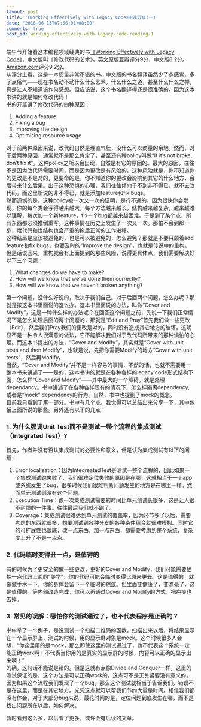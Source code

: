 ```yaml
---
layout: post
title: '《Working Effectively with Legacy Code》阅读分享(一)'
date: "2016-06-13T07:56:01+08:00"
comments: true
post_id: working-effectively-with-legacy-code-reading-1
---
```


端午节开始看这本编程领域经典的书[《Working Effectively with Legacy Code》](https://book.douban.com/subject/1428943/)，中文版叫《修改代码的艺术》。英文原版豆瓣评分9分，中文版8.2分。[Amazon.com](https://www.amazon.com/Working-Effectively-Legacy-Michael-Feathers/dp/0131177052/ref=sr_1_1?ie=UTF8&qid=1465775944&sr=8-1&keywords=working+effectively+with+legacy+code)评分9.2分。  
从评分上看，这是一本质量非常不错的书。中文版的书名翻译虽然少了点感觉，多了点俗气——现在书名动不动什么什么艺术，什么什么之道，甚至什么什么之禅，真是让人不知道该作何感想。但应该说，这个书名翻译得还是很准确的。因为这本书讲的就是如何修改代码！  
书的开篇讲了修改代码的四种原因：

1. Adding a feature
2. Fixing a bug
3. Improving the design
4. Optimising resource usage

对于前两种原因来说，改代码自然是理直气壮，没什么可以商量的余地。然而，对于后两种原因，通常就不是那么肯定了，甚至还有种policy叫做“If it’s not broke, don’t fix it”。这种policy之所以会出现，自然是有它的原因的。最大的原因，往往不是因为改代码需要时间，而是因为更改是有风险的，这种风险就是，你不知道你的更改是不是对的，更要命的是，你不知道你的更改会影响到其它的什么地方，会后带来什么后果。出于这种恐惧的心理，我们往往倾向于不到非不得已，就不去改代码。而这里所说的非不得已，就是添加feature和fix bugs。  
然而遗憾的是，这种policy被一次又一次的证明，是行不通的，因为很快你会发现，你的每个类会写得越来越大，每个方法越来越长，结构越来越复杂，越来越难以理解，每次加一个新feature，fix一个bug都越来越困难。于是到了某个点，所有东西都必须推倒重写。这种事情在历史上发生了一次又一次。那怕不会到那一步，烂代码和烂结构也会严重的拖后正常的工作进程。  
这种结局是应该被避免的，也是可以被避免的，怎么避免？那就是不要只顾着add feature和fix bugs，也要及时的“Improve the design”，也就是传说中的重构。但是话说回来，重构就会有上面提到的那些风险，说得更具体点，我们需要解决好以下三个问题：

1. What changes do we have to make?
2. How will we know that we’ve done them correctly?
3. How will we know that we haven’t broken anything?

第一个问题，没什么好说的，取决于我们自己。对于后面两个问题，怎么办呢？那就是按这本书里面说的这么办。这本书里面说的办法，叫做“Cover and Modify”，这是一种什么样的办法呢？在回答这个问题之前，先说一下我们正常情况下是怎么处理后面的两个问题的，那就是“Edit and Pray”首先我们做一些更改（Edit），然后我们Pray我们的更改是对的，同时没有造成其它地方的破坏。这明显不是一种令人很满意的做法，它不能解决我们对于改代码所带来的那种惧怕的心理。而这本书提出的方法，“Cover and Modify”，其实就是“Cover with unit tests and then Modify”，也就是说，先把你需要Modify的地方“Cover with unit tests”，然后再Modify。  
当然，“Cover and Modify”并不是一样容易的事情，不然的话，也就不需要用一整本书来讲述了——是的，这本书讲的就是在各种各样的legacy code形式结构下面，怎么样“Cover and Modify”——其中最大的一个障碍，就是处理dependancy。书中讲述了在各种各样现有的情况下，怎么样隔离dependency, 或者是“mock“ dependency的行为。自然，书中也提到了mock的概念。  
目前我只看到了第一部分。书中有几个点，我觉得可以总结出来分享一下，其中包括上面所说的那些。另外还有以下的几点：

### 1. 为什么强调Unit Test而不是测试一整个流程的集成测试（Integrated Test）?
首先，作者并没有否认集成测试的必要性和意义，但是认为集成测试有以下的问题：  

1. Error localisation：因为IntegreatedTest是测试一整个流程的，因此如果一个集成测试跑失败了，我们很难定位失败的原因是在哪，这就相当于一个app或系统发生了bug，很多时候我们很难判断问题发生的地方是在哪里一样。然而单元测试则没有这个问题。
2. Execution Time：跑一次集成测试需要的时间比单元测试长很多，这是让人很不耐烦的一件事。往往最后我们就不跑了。
3. Coverage：集成测试很难达到单元测试的覆盖率，因为环节多了以后，需要考虑的东西就很多，想要测试到各种分支的各种条件组合就很难模拟。同时它的可扩展性也很底，改一点东西，加一点东西，都需要考虑到整个系统，复杂度上升了不是一点点。

### 2. 代码临时变得丑一点，是值得的
有的时候为了更安全的做一些更改，更好的Cover and Modify，我们可能需要牺牲一点代码上面的“美学”，你的代码可能会临时变得比原来更丑。这是值得的，就像做手术一下，你的身体会留下一个临时的疤痕。但里面变健康了，变漂亮了，这是值得的。等内部改造完成，你可以再通过Cover and Modify的方式，把疤痕也去掉。

### 3. 常见的误解：哪怕你的测试通过了，也不代表程序是正确的？
书中举了一个例子，是说测试一个扫描二维码的函数，扫描出来以后，将结果显示在一个显示屏上，测试的时候，用的显示屏对象是mock。这个时候很多人会想，“你这里用的是mock，那么即使这里的测试通过了，也不代表这个系统一定能正确work啊！不代表当你用的是真实的显示屏的时候，内容可以正确的显示出来啊！”  
的确，这句话不能说是错的。但是这就有点像Divide and Conquer一样，这里的测试保证的是，这个方法是可以正确work的。这点可不是无关紧要没有意义的，因为如果这个流程我们发现了一个bug，那么这个测试就相当于告诉我们，错误不是在这里，而是在其它地方。光凭这点就可以帮我们节约大量是时间。相信我们都深有体会，对于大部分bug来说，最花时间的是，定位问题到底发生在哪，而不是找出问题所在以后，如何解决。

暂时看到这么多，以后看了更多，或许会有后续的文章。
